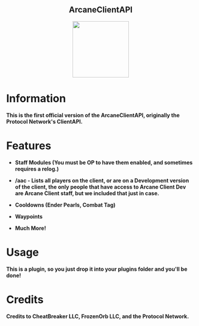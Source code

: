 <h2 align="center">ArcaneClientAPI</h2>

<p align="center">
    <img src="https://i.imgur.com/e4Au1VM.png" width="150" height="150"/>
</p>

# Information

**This is the first official version of the ArcaneClientAPI, originally the Protocol Network's ClientAPI.**

# Features

- **Staff Modules (You must be OP to have them enabled, and sometimes requires a relog.)**

- **/aac - Lists all players on the client, or are on a Development version of the client, the only people that have access to Arcane Client Dev are Arcane Client staff, but we included that just in case.**

- **Cooldowns (Ender Pearls, Combat Tag)**

- **Waypoints**

- **Much More!**

# Usage

**This is a plugin, so you just drop it into your plugins folder and you'll be done!**

# Credits

<h4>Credits to CheatBreaker LLC, FrozenOrb LLC, and the Protocol Network.</h4>

